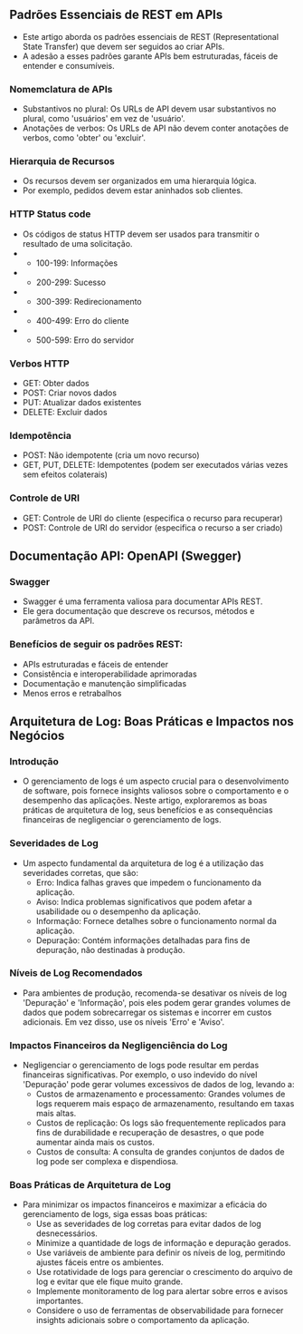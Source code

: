 ## Padrões Essenciais de REST em APIs

- Este artigo aborda os padrões essenciais de REST (Representational State Transfer) que devem ser seguidos ao criar
  APIs.
- A adesão a esses padrões garante APIs bem estruturadas, fáceis de entender e consumíveis.

### Nomemclatura de APIs

- Substantivos no plural: Os URLs de API devem usar substantivos no plural, como 'usuários' em vez de 'usuário'.
- Anotações de verbos: Os URLs de API não devem conter anotações de verbos, como 'obter' ou 'excluir'.

### Hierarquia de Recursos

- Os recursos devem ser organizados em uma hierarquia lógica.
- Por exemplo, pedidos devem estar aninhados sob clientes.

### HTTP Status code

- Os códigos de status HTTP devem ser usados para transmitir o resultado de uma solicitação.
-
    - 100-199: Informações
-
    - 200-299: Sucesso
-
    - 300-399: Redirecionamento
-
    - 400-499: Erro do cliente
-
    - 500-599: Erro do servidor

### Verbos HTTP

- GET: Obter dados
- POST: Criar novos dados
- PUT: Atualizar dados existentes
- DELETE: Excluir dados

### Idempotência

- POST: Não idempotente (cria um novo recurso)
- GET, PUT, DELETE: Idempotentes (podem ser executados várias vezes sem efeitos colaterais)

### Controle de URI

- GET: Controle de URI do cliente (especifica o recurso para recuperar)
- POST: Controle de URI do servidor (especifica o recurso a ser criado)

## Documentação API: OpenAPI (Swegger)

### Swagger

- Swagger é uma ferramenta valiosa para documentar APIs REST.
- Ele gera documentação que descreve os recursos, métodos e parâmetros da API.

### Benefícios de seguir os padrões REST:

- APIs estruturadas e fáceis de entender
- Consistência e interoperabilidade aprimoradas
- Documentação e manutenção simplificadas
- Menos erros e retrabalhos

## Arquitetura de Log: Boas Práticas e Impactos nos Negócios

### Introdução

- O gerenciamento de logs é um aspecto crucial para o desenvolvimento de software, pois fornece insights valiosos sobre
  o comportamento e o desempenho das aplicações. Neste artigo, exploraremos as boas práticas de arquitetura de log, seus
  benefícios e as consequências financeiras de negligenciar o gerenciamento de logs.

### Severidades de Log

- Um aspecto fundamental da arquitetura de log é a utilização das severidades corretas, que são:
    - Erro: Indica falhas graves que impedem o funcionamento da aplicação.
    - Aviso: Indica problemas significativos que podem afetar a usabilidade ou o desempenho da aplicação.
    - Informação: Fornece detalhes sobre o funcionamento normal da aplicação.
    - Depuração: Contém informações detalhadas para fins de depuração, não destinadas à produção.

### Níveis de Log Recomendados

- Para ambientes de produção, recomenda-se desativar os níveis de log 'Depuração' e 'Informação', pois eles podem gerar
  grandes volumes de dados que podem sobrecarregar os sistemas e incorrer em custos adicionais. Em vez disso, use os
  níveis 'Erro' e 'Aviso'.

### Impactos Financeiros da Negligenciência do Log

- Negligenciar o gerenciamento de logs pode resultar em perdas financeiras significativas. Por exemplo, o uso indevido
  do nível 'Depuração' pode gerar volumes excessivos de dados de log, levando a:
    - Custos de armazenamento e processamento: Grandes volumes de logs requerem mais espaço de armazenamento, resultando
      em taxas mais altas.
    - Custos de replicação: Os logs são frequentemente replicados para fins de durabilidade e recuperação de desastres,
      o que pode aumentar ainda mais os custos.
    - Custos de consulta: A consulta de grandes conjuntos de dados de log pode ser complexa e dispendiosa.

### Boas Práticas de Arquitetura de Log
- Para minimizar os impactos financeiros e maximizar a eficácia do gerenciamento de logs, siga essas boas práticas:
  - Use as severidades de log corretas para evitar dados de log desnecessários.
  - Minimize a quantidade de logs de informação e depuração gerados.
  - Use variáveis de ambiente para definir os níveis de log, permitindo ajustes fáceis entre os ambientes.
  - Use rotatividade de logs para gerenciar o crescimento do arquivo de log e evitar que ele fique muito grande.
  - Implemente monitoramento de log para alertar sobre erros e avisos importantes.
  - Considere o uso de ferramentas de observabilidade para fornecer insights adicionais sobre o comportamento da aplicação.
  